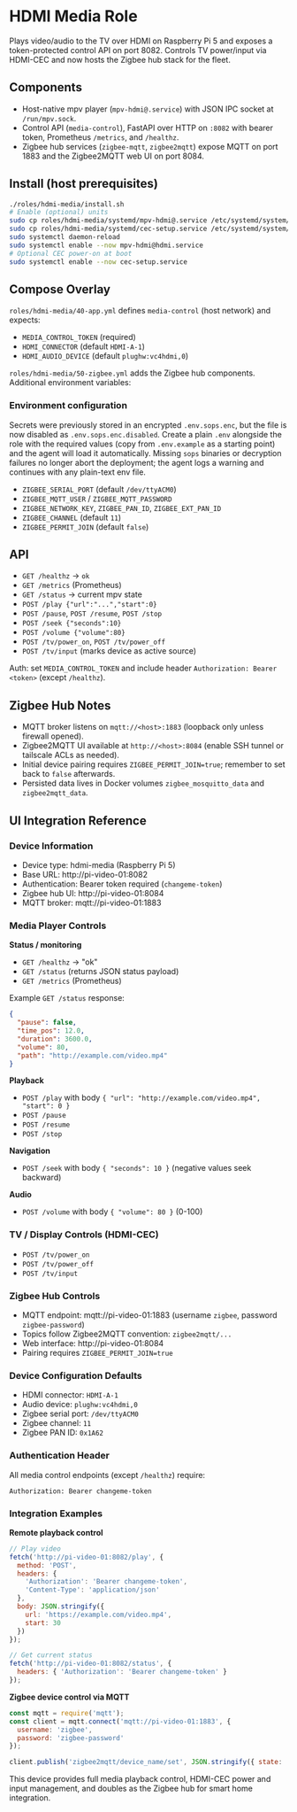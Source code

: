 # HDMI Media Role

Plays video/audio to the TV over HDMI on Raspberry Pi 5 and exposes a token-protected control API on port 8082. Controls TV power/input via HDMI-CEC and now hosts the Zigbee hub stack for the fleet.

## Components

- Host-native mpv player (`mpv-hdmi@.service`) with JSON IPC socket at `/run/mpv.sock`.
- Control API (`media-control`), FastAPI over HTTP on `:8082` with bearer token, Prometheus `/metrics`, and `/healthz`.
- Zigbee hub services (`zigbee-mqtt`, `zigbee2mqtt`) expose MQTT on port 1883 and the Zigbee2MQTT web UI on port 8084.

## Install (host prerequisites)

```bash
./roles/hdmi-media/install.sh
# Enable (optional) units
sudo cp roles/hdmi-media/systemd/mpv-hdmi@.service /etc/systemd/system/
sudo cp roles/hdmi-media/systemd/cec-setup.service /etc/systemd/system/
sudo systemctl daemon-reload
sudo systemctl enable --now mpv-hdmi@hdmi.service
# Optional CEC power-on at boot
sudo systemctl enable --now cec-setup.service
```

## Compose Overlay

`roles/hdmi-media/40-app.yml` defines `media-control` (host network) and expects:

- `MEDIA_CONTROL_TOKEN` (required)
- `HDMI_CONNECTOR` (default `HDMI-A-1`)
- `HDMI_AUDIO_DEVICE` (default `plughw:vc4hdmi,0`)

`roles/hdmi-media/50-zigbee.yml` adds the Zigbee hub components. Additional environment variables:

### Environment configuration

Secrets were previously stored in an encrypted `.env.sops.enc`, but the file is now disabled as `.env.sops.enc.disabled`. Create a plain `.env` alongside the role with the required values (copy from `.env.example` as a starting point) and the agent will load it automatically. Missing `sops` binaries or decryption failures no longer abort the deployment; the agent logs a warning and continues with any plain-text env file.

- `ZIGBEE_SERIAL_PORT` (default `/dev/ttyACM0`)
- `ZIGBEE_MQTT_USER` / `ZIGBEE_MQTT_PASSWORD`
- `ZIGBEE_NETWORK_KEY`, `ZIGBEE_PAN_ID`, `ZIGBEE_EXT_PAN_ID`
- `ZIGBEE_CHANNEL` (default `11`)
- `ZIGBEE_PERMIT_JOIN` (default `false`)

## API

- `GET /healthz` -> `ok`
- `GET /metrics` (Prometheus)
- `GET /status` -> current mpv state
- `POST /play {"url":"...","start":0}`
- `POST /pause`, `POST /resume`, `POST /stop`
- `POST /seek {"seconds":10}`
- `POST /volume {"volume":80}`
- `POST /tv/power_on`, `POST /tv/power_off`
- `POST /tv/input` (marks device as active source)

Auth: set `MEDIA_CONTROL_TOKEN` and include header `Authorization: Bearer <token>` (except `/healthz`).

## Zigbee Hub Notes

- MQTT broker listens on `mqtt://<host>:1883` (loopback only unless firewall opened).
- Zigbee2MQTT UI available at `http://<host>:8084` (enable SSH tunnel or tailscale ACLs as needed).
- Initial device pairing requires `ZIGBEE_PERMIT_JOIN=true`; remember to set back to `false` afterwards.
- Persisted data lives in Docker volumes `zigbee_mosquitto_data` and `zigbee2mqtt_data`.
## UI Integration Reference

### Device Information
- Device type: hdmi-media (Raspberry Pi 5)
- Base URL: http://pi-video-01:8082
- Authentication: Bearer token required (`changeme-token`)
- Zigbee hub UI: http://pi-video-01:8084
- MQTT broker: mqtt://pi-video-01:1883

### Media Player Controls

**Status / monitoring**
- `GET /healthz` -> "ok"
- `GET /status` (returns JSON status payload)
- `GET /metrics` (Prometheus)

Example `GET /status` response:
```json
{
  "pause": false,
  "time_pos": 12.0,
  "duration": 3600.0,
  "volume": 80,
  "path": "http://example.com/video.mp4"
}
```

**Playback**
- `POST /play` with body `{ "url": "http://example.com/video.mp4", "start": 0 }`
- `POST /pause`
- `POST /resume`
- `POST /stop`

**Navigation**
- `POST /seek` with body `{ "seconds": 10 }` (negative values seek backward)

**Audio**
- `POST /volume` with body `{ "volume": 80 }` (0-100)

### TV / Display Controls (HDMI-CEC)
- `POST /tv/power_on`
- `POST /tv/power_off`
- `POST /tv/input`

### Zigbee Hub Controls
- MQTT endpoint: mqtt://pi-video-01:1883 (username `zigbee`, password `zigbee-password`)
- Topics follow Zigbee2MQTT convention: `zigbee2mqtt/...`
- Web interface: http://pi-video-01:8084
- Pairing requires `ZIGBEE_PERMIT_JOIN=true`

### Device Configuration Defaults
- HDMI connector: `HDMI-A-1`
- Audio device: `plughw:vc4hdmi,0`
- Zigbee serial port: `/dev/ttyACM0`
- Zigbee channel: `11`
- Zigbee PAN ID: `0x1A62`

### Authentication Header
All media control endpoints (except `/healthz`) require:
```
Authorization: Bearer changeme-token
```

### Integration Examples

**Remote playback control**
```javascript
// Play video
fetch('http://pi-video-01:8082/play', {
  method: 'POST',
  headers: {
    'Authorization': 'Bearer changeme-token',
    'Content-Type': 'application/json'
  },
  body: JSON.stringify({
    url: 'https://example.com/video.mp4',
    start: 30
  })
});

// Get current status
fetch('http://pi-video-01:8082/status', {
  headers: { 'Authorization': 'Bearer changeme-token' }
});
```

**Zigbee device control via MQTT**
```javascript
const mqtt = require('mqtt');
const client = mqtt.connect('mqtt://pi-video-01:1883', {
  username: 'zigbee',
  password: 'zigbee-password'
});

client.publish('zigbee2mqtt/device_name/set', JSON.stringify({ state: 'ON' }));
```

This device provides full media playback control, HDMI-CEC power and input management, and doubles as the Zigbee hub for smart home integration.

